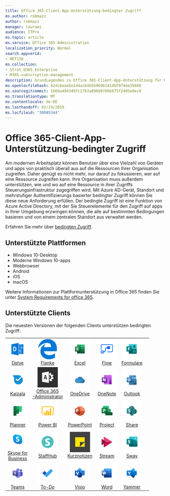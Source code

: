 ```yaml
---
title: Office 365-Client-App-Unterstützung-bedingter Zugriff
ms.author: robmazz
author: robmazz
manager: laurawi
audience: ITPro
ms.topic: article
ms.service: Office 365 Administration
localization_priority: Normal
search.appverid:
- MET150
ms.collection:
- Strat_O365_Enterprise
- M365-subscription-management
description: GrundLegendes zu Office 365-Client-App-Unterstützung für bedingten Zugriff
ms.openlocfilehash: 42dc6eaa5e144acb4b5b969b1414bf074ee35660
ms.sourcegitcommit: 1b6ba4043497c27b3a89689766b975f2405e0ec8
ms.translationtype: MT
ms.contentlocale: de-DE
ms.lasthandoff: 02/19/2019
ms.locfileid: "30085344"
---
```

# <a name="office-365-client-app-support---conditional-access"></a>Office 365-Client-App-Unterstützung-bedingter Zugriff

Am modernen Arbeitsplatz können Benutzer über eine Vielzahl von Geräten und apps von praktisch überall aus auf die Ressourcen Ihrer Organisation zugreifen. Daher genügt es nicht mehr, nur darauf zu fokussieren, wer auf eine Ressource zugreifen kann. Ihre Organisation muss außerdem unterstützen, wie und wo auf eine Ressource in ihrer Zugriffs Steuerungsinfrastruktur zugegriffen wird. Mit Azure AD-Gerät, Standort und mehrstufiger Authentifizierungs basierter bedingter Zugriff können Sie diese neue Anforderung erfüllen. Der bedingte Zugriff ist eine Funktion von Azure Active Directory, mit der Sie Steuerelemente für den Zugriff auf apps in Ihrer Umgebung erzwingen können, die alle auf bestimmten Bedingungen basieren und von einem zentralen Standort aus verwaltet werden. 

Erfahren Sie mehr über [bedingten Zugriff](https://docs.microsoft.com/azure/active-directory/conditional-access/).

## <a name="supported-platforms"></a>Unterstützte Plattformen

 - Windows 10-Desktop
 - Moderne Windows 10-apps
 - Webbrowser
 - Android
 - iOS
 - macOS

Weitere Informationen zur Plattformunterstützung in Office 365 finden Sie unter [System Requirements for office 365](https://products.office.com/office-system-requirements).

## <a name="supported-clients"></a>Unterstützte Clients

Die neuesten Versionen der folgenden Clients unterstützen bedingten Zugriff:

| | | | | | |
|:---:|:---:|:---:|:---:|:---:|:---:|
| ![EinTauchen (Symbol)](media/o365-delve-64x64.png) <br> [Delve](https://products.office.com/business/intelligent-search) | ![Kantensymbol](media/o365-edge-64x64.png) <br> [Flanke](https://www.microsoft.com/windows/microsoft-edge) | ![Excel-Symbol](media/o365-excel-64x64.png) <br> [Excel](https://products.office.com/excel) | ![Fluss Symbol](media/o365-flow-64x64.png) <br> [Flow](https://flow.microsoft.com) | ![Formularsymbol](media/o365-forms-64x64.png) <br> [Formulare](https://flow.microsoft.com/connectors/shared_microsoftforms/microsoft-forms/) |
| ![Kaizala-Symbol](media/o365-kaizala-64x64.png) <br> [Kaizala](https://products.office.com/en/business/microsoft-kaizala) | ![Office 365-Administrator Symbol](media/o365-o365admin-64x64.png) <br> [Office 365 <br> -Administrator](https://products.office.com/business/manage-office-365-admin-app) | ![OneDrive for Business (Symbol)](media/o365-OneDrive-64x64.png) <br> [OneDrive](https://products.office.com/onedrive-for-business/online-cloud-storage) | ![OneNote-Symbol](media/o365-OneNote-64x64.png) <br> [OneNote](https://products.office.com/onenote) | ![Outlook-Symbol](media/o365-outlook-64x64.png) <br> [Outlook](https://products.office.com/outlook) |
| ![Planner-Symbol](media/o365-planner-64x64.png) <br> [Planner](https://products.office.com/business/task-management-software) | ![PowerBI-Symbol](media/o365-powerbi-64x64.png) <br> [Power BI](https://powerbi.microsoft.com) | ![PowerPoint-Symbol](media/o365-powerpoint-64x64.png) <br> [PowerPoint](https://products.office.com/powerpoint) | ![Projektsymbol](media/o365-project-64x64.png) <br> [Project](https://products.office.com/project) | ![SharePoint-Symbol](media/o365-sharepoint-64x64.png) <br> [Share](https://products.office.com/sharepoint) 
| ![Skype for Business-Symbol](media/o365-skypeforbusiness-64x64.png) <br> [Skype for <br> Business](https://www.skype.com/business/) | ![StaffHub-Symbol](media/o365-staffhub-64x64.png) <br> [StaffHub](https://products.office.com/microsoft-staffhub/staff-scheduling-software) | ![Symbol für Kurznotizen](media/o365-stickynotes-64x64.png) <br> [Kurznotizen](https://www.microsoft.com/p/microsoft-sticky-notes/9nblggh4qghw) | ![Stream (Symbol)](media/o365-stream-64x64.png) <br> [Stream](https://stream.microsoft.com) | ![Sway-Symbol](media/o365-sway-64x64.png) <br> [Sway](https://sway.com) 
| ![Teams (Symbol)](media/o365-teams-64x64.png) <br> [Teams](https://products.office.com/microsoft-teams/group-chat-software) | ![Aufgaben Symbol](media/o365-todo-64x64.png) <br> [To-Do](https://todo.microsoft.com) | ![Visio-Symbol](media/o365-visio-64x64.png) <br> [Visio](https://products.office.com/visio/flowchart-software) | ![Word-Symbol](media/o365-word-64x64.png) <br> [Word](https://products.office.com/word) | ![Jammern-Symbol](media/o365-yammer-64x64.png) <br> [Yammer](https://products.office.com/yammer/yammer-overview)